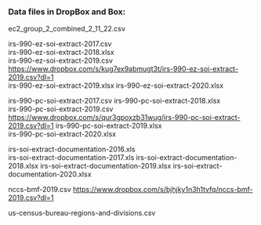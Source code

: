 ### Data files in DropBox and Box:

ec2_group_2_combined_2_11_22.csv     

irs-990-ez-soi-extract-2017.csv          
irs-990-ez-soi-extract-2018.xlsx          
irs-990-ez-soi-extract-2019.csv        https://www.dropbox.com/s/kug7ex9abmugt3t/irs-990-ez-soi-extract-2019.csv?dl=1       
irs-990-ez-soi-extract-2019.xlsx
irs-990-ez-soi-extract-2020.xlsx   

irs-990-pc-soi-extract-2017.csv
irs-990-pc-soi-extract-2018.xlsx         
irs-990-pc-soi-extract-2019.csv       https://www.dropbox.com/s/qur3gpoxzb31wug/irs-990-pc-soi-extract-2019.csv?dl=1
irs-990-pc-soi-extract-2019.xlsx         
irs-990-pc-soi-extract-2020.xlsx

irs-soi-extract-documentation-2016.xls   
irs-soi-extract-documentation-2017.xls
irs-soi-extract-documentation-2018.xlsx 
irs-soi-extract-documentation-2019.xlsx
irs-soi-extract-documentation-2020.xlsx  

nccs-bmf-2019.csv       https://www.dropbox.com/s/bjhjky1n3h1tvfq/nccs-bmf-2019.csv?dl=1


us-census-bureau-regions-and-divisions.csv
